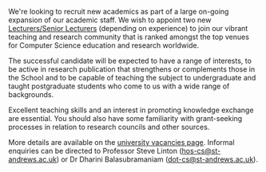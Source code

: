 <html><body><p>We're looking to recruit new academics as part of a large on-going expansion of our academic staff. We wish to appoint two new <a href="https://www.vacancies.st-andrews.ac.uk/ViewVacancyV2.aspx?enc=mEgrBL4XQK0+ld8aNkwYmLYAYEGVHElLWsnTJgL+CarIHBCM/EiQaeKOsYHKP51KpI3DcpxT/zQcAl/8iq/B+IMGPJwugR63L68sBJUS3+i3hCU7JR/EJv31DirWmhwtDXIz2HSywsmfeey5lSxnIg==">Lecturers/Senior Lecturers</a> (depending on experience) to join our vibrant teaching and research community that is ranked amongst the top venues for Computer Science education and research worldwide.

<!--more-->

The successful candidate will be expected to have a range of interests, to be active in research publication that strengthens or complements those in the School and to be capable of teaching the subject to undergraduate and taught postgraduate students who come to us with a wide range of backgrounds.

Excellent teaching skills and an interest in promoting knowledge exchange are essential. You should also have some familiarity with grant-seeking processes in relation to research councils and other sources.

More details are available on the <a href="https://www.vacancies.st-andrews.ac.uk/ViewVacancyV2.aspx?enc=mEgrBL4XQK0+ld8aNkwYmLYAYEGVHElLWsnTJgL+CarIHBCM/EiQaeKOsYHKP51KpI3DcpxT/zQcAl/8iq/B+IMGPJwugR63L68sBJUS3+i3hCU7JR/EJv31DirWmhwtDXIz2HSywsmfeey5lSxnIg==">university vacancies page</a>. Informal enquiries can be directed to Professor Steve Linton (<a href="mailto:hos-cs@st-andrews.ac.uk">hos-cs@st-andrews.ac.uk</a>) or Dr Dharini Balasubramaniam (<a href="mailto:dot-cs@st-andrews.ac.uk">dot-cs@st-andrews.ac.uk</a>).</p></body></html>
